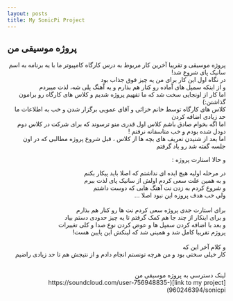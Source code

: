 ```yaml
---
layout: posts
title: My SonicPi Project  
---
```


## پروژه موسیقی من

<div dir="rtl">
پروژه موسیقی و تقریبا آخرین کار مربوط به درس کارگاه کامپیوتر ما با یه برنامه به اسم سانیک پای شروع شد!<br>
در نگاه اول این کار برای من یه چیز فوق جذاب بود <br>
و از اینکه سمپل های آماده رو کنار هم بذارم و یه آهنگ پلی شه، لذت میبردم <br>
اما کار از اونجایی سخت شد که ما تفهیم پروژه شدیم و کلاس های کارگاه رو برامون گذاشتن:)<br>
کلاس های کارگاه توسط خانم خزائی و آقای عمویی برگزار شدن و خب به اطلاعات ما حد زیادی اضافه کردن<br>
اما اگه بخوام صادق باشم کلاس اول قدری منو ترسوند که برای شرکت در کلاس دوم دودل شده بودم و خب متاسفانه نرفتم !<br>
اما بعد از شنیدن تعریف های بچه ها از کلاس ، قبل شروع پروژه مطالبی که در اون جلسه گفته شد رو یاد گرفتم<br>

و حالا استارت پروژه :<br>

در مرحله اولیه هیچ ایده ای نداشتم که اصلا باید پیکار بکنم <br>
و به همین علت سعی کردم اولش از سانیک پای لذت ببرم <br>
و شروع کردم به زدن نت آهنگ هایی که دوست داشتم<br>
ولی خب هدف پروزه این نبود اصلا ...<br>
<br>
برای استارت جدی پروژه سعی کردم نت ها رو کنار هم بذارم<br>
و برای اینکار از چند جا هم کمک گرفتم تا یه چیز حدودی دستم بیاد <br>
و بعد با اضافه کردن سمپل ها و عوض کردن نوع صدا و کلی تغییرات <br>
پروژم تقریبا کامل شد و همینی شد که لینکش این پایین هست!<br>
<br>
و کلام آخر این که <br>
کار خیلی سختی بود و من هرچه تونستم انجام دادم و از نتیجش هم تا حد زیادی راضیم<br>

<br>
لینک دسترسی به پروژه موسیقی من

<div>
[link to my project](https://soundcloud.com/user-756948835-960246394/sonicpi)
<br>

